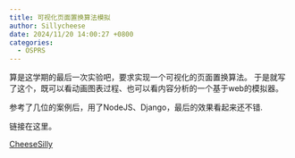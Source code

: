 ```yaml
---
title: 可视化页面置换算法模拟
author: Sillycheese
date: 2024/11/20 14:00:27 +0800
categories:
  - OSPRS
---
```

算是这学期的最后一次实验吧，要求实现一个可视化的页面置换算法。
于是就写了这个，既可以看动画图表过程、也可以看内容分析的一个基于web的模拟器。

参考了几位的案例后，用了NodeJS、Django，最后的效果看起来还不错.

链接在这里。

[CheeseSilly](https://github.com/CheeseSilly/OS-Page-Replacement-Simulator)

